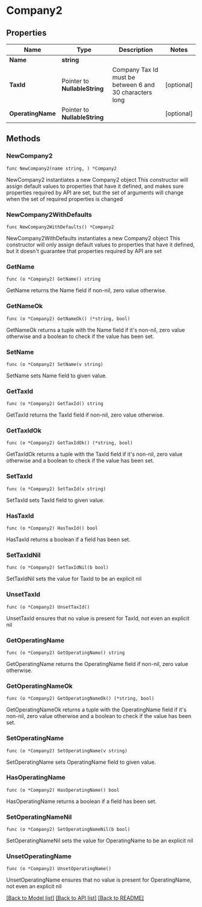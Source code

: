 # Company2

## Properties

Name | Type | Description | Notes
------------ | ------------- | ------------- | -------------
**Name** | **string** |  | 
**TaxId** | Pointer to **NullableString** | Company Tax Id must be between 6 and 30 characters long | [optional] 
**OperatingName** | Pointer to **NullableString** |  | [optional] 

## Methods

### NewCompany2

`func NewCompany2(name string, ) *Company2`

NewCompany2 instantiates a new Company2 object
This constructor will assign default values to properties that have it defined,
and makes sure properties required by API are set, but the set of arguments
will change when the set of required properties is changed

### NewCompany2WithDefaults

`func NewCompany2WithDefaults() *Company2`

NewCompany2WithDefaults instantiates a new Company2 object
This constructor will only assign default values to properties that have it defined,
but it doesn't guarantee that properties required by API are set

### GetName

`func (o *Company2) GetName() string`

GetName returns the Name field if non-nil, zero value otherwise.

### GetNameOk

`func (o *Company2) GetNameOk() (*string, bool)`

GetNameOk returns a tuple with the Name field if it's non-nil, zero value otherwise
and a boolean to check if the value has been set.

### SetName

`func (o *Company2) SetName(v string)`

SetName sets Name field to given value.


### GetTaxId

`func (o *Company2) GetTaxId() string`

GetTaxId returns the TaxId field if non-nil, zero value otherwise.

### GetTaxIdOk

`func (o *Company2) GetTaxIdOk() (*string, bool)`

GetTaxIdOk returns a tuple with the TaxId field if it's non-nil, zero value otherwise
and a boolean to check if the value has been set.

### SetTaxId

`func (o *Company2) SetTaxId(v string)`

SetTaxId sets TaxId field to given value.

### HasTaxId

`func (o *Company2) HasTaxId() bool`

HasTaxId returns a boolean if a field has been set.

### SetTaxIdNil

`func (o *Company2) SetTaxIdNil(b bool)`

 SetTaxIdNil sets the value for TaxId to be an explicit nil

### UnsetTaxId
`func (o *Company2) UnsetTaxId()`

UnsetTaxId ensures that no value is present for TaxId, not even an explicit nil
### GetOperatingName

`func (o *Company2) GetOperatingName() string`

GetOperatingName returns the OperatingName field if non-nil, zero value otherwise.

### GetOperatingNameOk

`func (o *Company2) GetOperatingNameOk() (*string, bool)`

GetOperatingNameOk returns a tuple with the OperatingName field if it's non-nil, zero value otherwise
and a boolean to check if the value has been set.

### SetOperatingName

`func (o *Company2) SetOperatingName(v string)`

SetOperatingName sets OperatingName field to given value.

### HasOperatingName

`func (o *Company2) HasOperatingName() bool`

HasOperatingName returns a boolean if a field has been set.

### SetOperatingNameNil

`func (o *Company2) SetOperatingNameNil(b bool)`

 SetOperatingNameNil sets the value for OperatingName to be an explicit nil

### UnsetOperatingName
`func (o *Company2) UnsetOperatingName()`

UnsetOperatingName ensures that no value is present for OperatingName, not even an explicit nil

[[Back to Model list]](../README.md#documentation-for-models) [[Back to API list]](../README.md#documentation-for-api-endpoints) [[Back to README]](../README.md)


